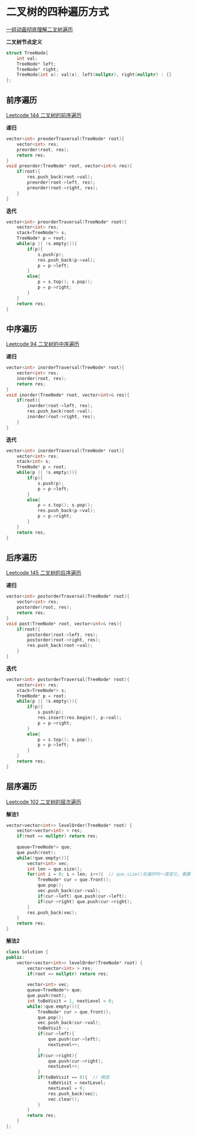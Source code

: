 # 二叉树的四种遍历方式
[一组动画彻底理解二叉树遍历](https://mp.weixin.qq.com/s?__biz=MzUyNjQxNjYyMg==&mid=100000221&idx=1&sn=628d039883b2cc0a243d83fb0ad6e4c8&scene=19#wechat_redirect)  

**二叉树节点定义**
```cpp
struct TreeNode{
    int val;
    TreeNode* left;
    TreeNode* right;
    TreeNode(int x): val(x), left(nullptr), right(nullptr) : {}
};
```

## 前序遍历  
[Leetcode 144 二叉树的前序遍历](https://leetcode-cn.com/problems/binary-tree-preorder-traversal/)  

**递归**
```cpp
vector<int> preoderTraversal(TreeNode* root){
    vector<int> res;
    preorder(root, res);
    return res;
}
void preorder(TreeNode* root, vector<int>& res){
    if(root){
        res.push_back(root->val);
        preorder(root->left, res);
        preorder(root->right, res);
    }
}
```
**迭代**
```cpp
vector<int> preorderTraversal(TreeNode* root){
    vector<int> res;
    stack<TreeNode*> s;
    TreeNode* p = root;
    while(p || !s.empty()){
        if(p){
            s.push(p);
            res.push_back(p->val);
            p = p->left;
        }
        else{
            p = s.top(); s.pop();
            p = p->right;
        }
    }
    return res;
}
```

## 中序遍历  
[Leetcode 94 二叉树的中序遍历](https://leetcode-cn.com/problems/binary-tree-inorder-traversal/)  

**递归**
```cpp
vector<int> inorderTraversal(TreeNode* root){
    vector<int> res;
    inorder(root, res);
    return res;
}
void inorder(TreeNode* root, vector<int>& res){
    if(root){
        inorder(root->left, res);
        res.push_back(root->val);
        inorder(root->right, res);
    }
}
```
**迭代**
```cpp
vector<int> inorderTraversal(TreeNode* root){
    vector<int> res;
    stack<int> s;
    TreeNode* p = root;
    while(p || !s.empty()){
        if(p){
            s.push(p);
            p = p->left;
        }
        else{
            p = s.top(); s.pop();
            res.push_back(p->val);
            p = p->right;
        }
    }
    return res;
}
```

## 后序遍历
[Leetcode 145 二叉树的后序遍历](https://leetcode-cn.com/problems/binary-tree-postorder-traversal/)  

**递归**
```cpp
vector<int> postorderTraversal(TreeNode* root){
    vector<int> res;
    postorder(root, res);
    return res;
}
void post(TreeNode* root, vector<int>& res){
    if(root){
        postorder(root->left, res);
        postorder(root->right, res);
        res.push_back(root->val);
    }
}
```
**迭代**
```cpp
vector<int> postorderTraversal(TreeNode* root){
    vector<int> res;
    stack<TreeNode*> s;
    TreeNode* p = root;
    while(p || !s.empty()){
        if(p){
            s.push(p);
            res.insert(res.begin(), p->val);
            p = p->right;
        }
        else{
            p = s.top(); s.pop();
            p = p->left;
        }
    }
    return res;
}
```

## 层序遍历  
[Leetcode 102 二叉树的层次遍历](https://leetcode-cn.com/problems/binary-tree-level-order-traversal/submissions/)  

**解法1**
```cpp
vector<vector<int>> levelOrder(TreeNode* root) {
    vector<vector<int> > res;
    if(root == nullptr) return res;
        
    queue<TreeNode*> que;
    que.push(root);
    while(!que.empty()){
        vector<int> vec;
        int len = que.size();
        for(int i = 0; i < len; i++){  // que.size()在循环时一直变化，需要提前保存一下该层节点的数目！
            TreeNode* cur = que.front();
            que.pop();
            vec.push_back(cur->val);
            if(cur->left) que.push(cur->left);
            if(cur->right) que.push(cur->right);
        }
        res.push_back(vec);
    }
    return res;
}
```
**解法2**  
```cpp
class Solution {
public:
    vector<vector<int>> levelOrder(TreeNode* root) {
        vector<vector<int> > res;
        if(root == nullptr) return res;
        
        vector<int> vec;
        queue<TreeNode*> que;
        que.push(root);
        int toBeVisit = 1, nextLevel = 0;
        while(!que.empty()){
            TreeNode* cur = que.front();
            que.pop();
            vec.push_back(cur->val);
            toBeVisit--;
            if(cur->left){
                que.push(cur->left);
                nextLevel++;
            }
            if(cur->right){
                que.push(cur->right);
                nextLevel++;
            }
            if(toBeVisit == 0){  // 换层
                toBeVisit = nextLevel;
                nextLevel = 0;
                res.push_back(vec);
                vec.clear();
            }
        }
        return res;
    }
};
```
